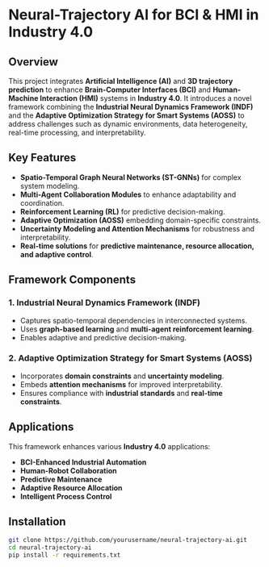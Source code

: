 # Neural-Trajectory AI for BCI & HMI in Industry 4.0

## Overview
This project integrates **Artificial Intelligence (AI)** and **3D trajectory prediction** to enhance **Brain-Computer Interfaces (BCI)** and **Human-Machine Interaction (HMI)** systems in **Industry 4.0**. It introduces a novel framework combining the **Industrial Neural Dynamics Framework (INDF)** and the **Adaptive Optimization Strategy for Smart Systems (AOSS)** to address challenges such as dynamic environments, data heterogeneity, real-time processing, and interpretability.

## Key Features
- **Spatio-Temporal Graph Neural Networks (ST-GNNs)** for complex system modeling.
- **Multi-Agent Collaboration Modules** to enhance adaptability and coordination.
- **Reinforcement Learning (RL)** for predictive decision-making.
- **Adaptive Optimization (AOSS)** embedding domain-specific constraints.
- **Uncertainty Modeling and Attention Mechanisms** for robustness and interpretability.
- **Real-time solutions** for **predictive maintenance, resource allocation, and adaptive control**.

## Framework Components
### 1. Industrial Neural Dynamics Framework (INDF)
- Captures spatio-temporal dependencies in interconnected systems.
- Uses **graph-based learning** and **multi-agent reinforcement learning**.
- Enables adaptive and predictive decision-making.

### 2. Adaptive Optimization Strategy for Smart Systems (AOSS)
- Incorporates **domain constraints** and **uncertainty modeling**.
- Embeds **attention mechanisms** for improved interpretability.
- Ensures compliance with **industrial standards** and **real-time constraints**.

## Applications
This framework enhances various **Industry 4.0** applications:
- **BCI-Enhanced Industrial Automation**
- **Human-Robot Collaboration**
- **Predictive Maintenance**
- **Adaptive Resource Allocation**
- **Intelligent Process Control**

## Installation
```bash
git clone https://github.com/yourusername/neural-trajectory-ai.git
cd neural-trajectory-ai
pip install -r requirements.txt
